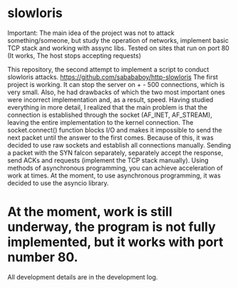 # slowloris
Important: The main idea of the project was not to attack something/someone, but study the operation of networks, implement basiс TCP stack and working with assync libs.
Tested on sites that run on port 80 (It works, The host stops accepting requests)

This repository, the second attempt to implement a script to conduct slowloris attacks. https://github.com/sabababoy/http-slowloris
The first project is working. It can stop the server on + - 500 connections, which is very small. Also, he had drawbacks of which the two most important ones were incorrect implementation and, as a result, speed. Having studied everything in more detail, I realized that the main problem is that the connection is established through the socket (AF_INET, AF_STREAM), leaving the entire implementation to the kernel connection. The socket.connect() function blocks I/O and makes it impossible to send the next packet until the answer to the first comes. Because of this, it was decided to use raw sockets and establish all connections manually. Sending a packet with the SYN falcon separately, separately accept the response, send ACKs and requests (implement the TCP stack manually). Using methods of asynchronous programming, you can achieve acceleration of work at times. At the moment, to use asynchronous programming, it was decided to use the asyncio library.

# At the moment, work is still underway, the program is not fully implemented, but it works with port number 80.

All development details are in the development log.
